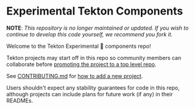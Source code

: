 # Experimental Tekton Components

**NOTE**: _This repository is no longer maintained or updated. If you wish to continue to develop this code yourself, we recommend you fork it._</code>

Welcome to the Tekton Experimental 🧪  components repo!

Tekton projects may start off in this repo so community members can
collaborate before
[promoting the project to a top level repo](https://github.com/tektoncd/community/blob/master/process.md#promotion-from-experimental-to-top-level-repo).

See [CONTRIBUTING.md](CONTRIBUTING.md) for [how to add a new project](CONTRIBUTING.md#adding-a-new-project).

Users shouldn't expect any stability guarantees for code in this repo, although projects
can include plans for future work (if any) in their READMEs.

